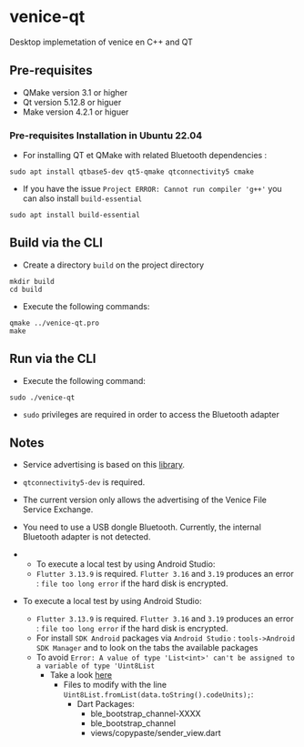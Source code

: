 # venice-qt
Desktop implemetation of venice en C++ and QT

## Pre-requisites
- QMake version 3.1 or higher
- Qt version 5.12.8 or higuer
- Make version 4.2.1 or higuer

### Pre-requisites Installation in Ubuntu 22.04
- For installing QT et QMake with related Bluetooth dependencies :

```
sudo apt install qtbase5-dev qt5-qmake qtconnectivity5 cmake
```
- If you have the issue `Project ERROR: Cannot run compiler 'g++'` you can also install `build-essential`

```
sudo apt install build-essential
```
## Build via the CLI
- Create a directory `build` on the project directory
```
mkdir build
cd build
```
- Execute the following commands:

```
qmake ../venice-qt.pro
make
```
## Run via the CLI

- Execute the following command:
```
sudo ./venice-qt
```

  - `sudo` privileges are required in order to access the Bluetooth adapter



## Notes

- Service advertising is based on this [library](https://doc.qt.io/qt-5/qtbluetooth-le-overview.html#advertising-services).  
- `qtconnectivity5-dev`  is required.
- The current version only allows the advertising of the Venice File Service Exchange.
- You need to use a USB dongle Bluetooth. Currently, the internal Bluetooth adapter is not detected.
-   - To execute a local test by using Android Studio:
    - `Flutter 3.13.9` is required. `Flutter 3.16` and `3.19` produces an error : `file too long error` if the hard disk is encrypted.

- To execute a local test by using Android Studio:
  - `Flutter 3.13.9` is required. `Flutter 3.16` and `3.19` produces an error : `file too long error` if the hard disk is encrypted.
  - For install `SDK Android` packages via `Android Studio` : `tools->Android SDK Manager` and to look on the tabs the available packages
  - To avoid `Error: A value of type 'List<int>' can't be assigned to a variable of type 'Uint8List`
    - Take a look [here](https://coflutter.com/dart-flutter-how-to-convert-string-to-uint8list/)
      - Files to modify with the line `Uint8List.fromList(data.toString().codeUnits);`:
        - Dart Packages:
          - ble_bootstrap_channel-XXXX
          - ble_bootstrap_channel
          - views/copypaste/sender_view.dart
